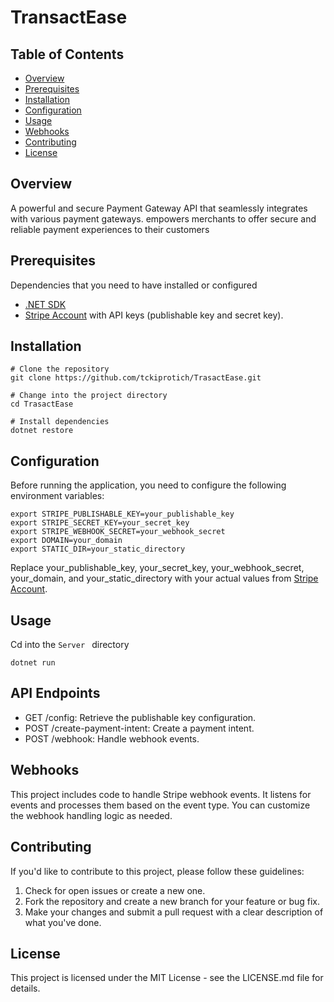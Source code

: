 # TransactEase
## Table of Contents

- [Overview](#overview)
- [Prerequisites](#prerequisites)
- [Installation](#installation)
- [Configuration](#configuration)
- [Usage](#usage)
- [Webhooks](#webhooks)
- [Contributing](#contributing)
- [License](#license)

## Overview
 A powerful and secure Payment Gateway API that seamlessly integrates with various payment gateways. empowers merchants to offer secure and reliable payment experiences to their customers
## Prerequisites

Dependencies that you need to have installed or configured

- [.NET SDK](https://dotnet.microsoft.com/download)
- [Stripe Account](https://stripe.com) with API keys (publishable key and secret key).



## Installation
```shell
# Clone the repository
git clone https://github.com/tckiprotich/TrasactEase.git

# Change into the project directory
cd TrasactEase

# Install dependencies
dotnet restore
```

## Configuration
Before running the application, you need to configure the following environment variables:
```shell
export STRIPE_PUBLISHABLE_KEY=your_publishable_key
export STRIPE_SECRET_KEY=your_secret_key
export STRIPE_WEBHOOK_SECRET=your_webhook_secret
export DOMAIN=your_domain
export STATIC_DIR=your_static_directory

```
Replace your_publishable_key, your_secret_key, your_webhook_secret, your_domain, and your_static_directory with your actual values from [Stripe Account](https://stripe.com).

## Usage
Cd into the ```Server ``` directory
```shell
dotnet run

```
## API Endpoints
- GET /config: Retrieve the publishable key configuration.
- POST /create-payment-intent: Create a payment intent.
- POST /webhook: Handle webhook events.

## Webhooks
  This project includes code to handle Stripe webhook events. It listens for events and processes them based on the event type. You can customize the webhook handling logic as needed.

## Contributing
  If you'd like to contribute to this project, please follow these guidelines:

1. Check for open issues or create a new one.
2. Fork the repository and create a new branch for your feature or bug fix.
3. Make your changes and submit a pull request with a clear description of what you've done.

## License
   This project is licensed under the MIT License - see the LICENSE.md file for details.



